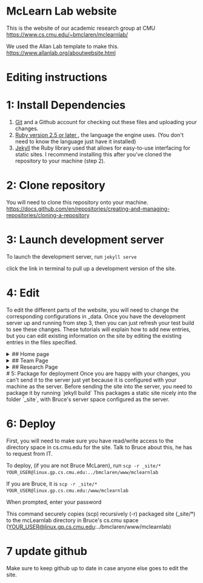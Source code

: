 # McLearn Lab website

This is the website of our academic research group at CMU
https://www.cs.cmu.edu/~bmclaren/mclearnlab/

We used the Allan Lab template to make this.
https://www.allanlab.org/aboutwebsite.html

# Editing instructions

# 1: Install Dependencies
1) <a href="https://git-scm.com/downloads"> Git</a> and a Github account for checking out these files and uploading your changes.
2) <a href="https://www.ruby-lang.org/en/downloads/"> Ruby version 2.5 or later </a>, the language the engine uses. (You don't need to know the language just have it installed)
3) <a href="https://jekyllrb.com/">Jekyll</a> the Ruby library used that allows for easy-to-use interfacing for static sites. I recommend installing this after you've cloned the repository to your machine (step 2). 

# 2: Clone repository 
You will need to clone this repository onto your machine. 
https://docs.github.com/en/repositories/creating-and-managing-repositories/cloning-a-repository

# 3: Launch development server 
To launch the development server, run 
`jekyll serve` 

click the link in terminal to pull up a development version of the site.

# 4: Edit
To edit the different parts of the website, you will need to change the corresponding configurations in _data. Once you have the development server up and running from step 3, then you can just refresh your test build to see these changes. These tutorials will explain how to add new entries, but you can edit existing information on the site by editing the existing entries in the files specified. 
<details>
<summary>
## Home page 
</summary>
### HOME PAGE CAROUSEL:
In `_data/carousel.yml`, add a new entry following this pattern.
![Local Image](./README-assets/carousel.png)

Add your desired image with the title you specified in the yml to the folder `images/homepageslider/`. 

By default, this image will on-click route to a corresponding entry in the research page. If you don't have a corresponding entry in the research page, then clicking the picture will lead to a "page not found" page. An interested developer may add a field to carousel entries to dictate whether or not they have a link, in case they want a carousel picture without a matching research entry. The `name` field must match the `title` field of a research project to successfully link to that entry.

### NEWS:
Add an entry in `_data/news.yml` following this pattern. 
![Local Image](./README-assets/news.png)
`frontpage` should be 1 if you want it on the main page, or 0 if you only want it visible upon clicking "see all news".
</details>

<details>
<summary>
## Team Page
</summary>
### GROUP MEMBERS: 
In `_data/team_members.yml`, add a new entry following this pattern. 
![Local Image](./README-assets/group-members.png)
Add your corresponding photo to `images/team/`. 
`number_educ` should match the amount of education bullet points you have listed. 

### ASSOCIATED MEMBERS:
Follow the same instructions as for group members, but edit `_data/associated_members.yml` instead. Your photo will still go in `images/team/`. 

### KEY COLLABORATORS:
Add an entry to `_data/collaborators.yml`, following this pattern.
![Local Image](./README-assets/collaborators.png)
Add your corresponding photo to `images/team/`.

### FORMER MEMBERS:
Add an entry to `_data/former_members.yml`, following this pattern.
![Local Image](./README-assets/former-members.png)
Add your corresponding photo to `images/team/`.

### FORMER REU PROGRAM INTERNS:
Add an entry to `_data/former_interns.yml`, following this pattern.
![Local Image](./README-assets/former-interns.png)
Add your corresponding photo to `images/team/`.
<b>Make sure you follow proper yml nesting syntax, adding the individual interns into the `people` field of the given year.</b> 

### FORMER VISITORS:
Add an entry to `data_former_visitors.yml` following this pattern.
![Local Image](./README-assets/visitors.png)

### ADMINISTRATIVE SUPPORT:
To edit the administrative support info, you can find that at the bottom of `_pages/team.md`.
</details>
<details>
<summary>
## Research Page
</summary>
### RESEARCH PROJECTS:
To add an entirely new research project, in `_data/research.yml`, add a new entry following this pattern.
![Local Image](./README-assets/research.png)

Add your desired image for the project with the title you specified in the yml to the folder `images/research/`. 

If you want an image in the home page carousel that links to the project, make sure the `title` field of the research project matches the `name` field of the carousel entry. 

<b>Note that the grants and publications entries are nested inside of the research projects in `research.yml`. To edit the following, make sure to use proper yml nesting syntax, including indentation and hyphens where needed. </b>

##### GRANTS: 
Add a title and link to the nested `grants` field of your desired research project, following the pattern in the previous screenshot. 

##### PUBLICATIONS:
Add an entry to the nested `publications` field of your desired research project, following the pattern in the previous screenshot. 
Add your picture for the publication to `images/publications`. 
</details>
# 5: Package for deployment
Once you are happy with your changes, you can't send it to the server just yet because it is configured with your machine as the server.
Before sending the site into the server, you need to package it by running
`jekyll build`
This packages a static site nicely into the folder `_site`, with Bruce's server space configured as the server.

# 6: Deploy
First, you will need to make sure you have read/write access to the directory space in cs.cmu.edu for the site. Talk to Bruce about this, he has to request from IT. 

To deploy, (if you are not Bruce McLaren), run 
`scp -r _site/* YOUR_USER@linux.gp.cs.cmu.edu:../bmclaren/www/mclearnlab`

If you are Bruce, it is 
`scp -r _site/* YOUR_USER@linux.gp.cs.cmu.edu:/www/mclearnlab`

When prompted, enter your password

This command securely copies (scp) recursively (-r) packaged site (_site/*) to the mcLearnlab directory in Bruce's cs.cmu space (YOUR_USER@linux.gp.cs.cmu.edu:../bmclaren/www/mclearnlab)

# 7 update github
Make sure to keep github up to date in case anyone else goes to edit the site. 